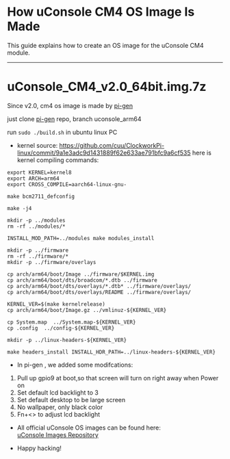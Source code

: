 # How uConsole CM4 OS Image Is Made

This guide explains how to create an OS image for the uConsole CM4 module.

---

# uConsole_CM4_v2.0_64bit.img.7z
Since v2.0, cm4 os image is made by [pi-gen](https://github.com/cuu/pi-gen/tree/uconsole_arm64)

just clone [pi-gen](https://github.com/cuu/pi-gen/tree/uconsole_arm64) repo, branch uconsole_arm64  

run `sudo ./build.sh` in ubuntu linux PC  


- kernel source: https://github.com/cuu/ClockworkPi-linux/commit/9a1e3adc9d1431889f62e633ae791bfc9a6cf535
here is kernel compiling commands:
```
export KERNEL=kernel8
export ARCH=arm64
export CROSS_COMPILE=aarch64-linux-gnu-

make bcm2711_defconfig

make -j4

mkdir -p ../modules
rm -rf ../modules/*

INSTALL_MOD_PATH=../modules make modules_install

mkdir -p ../firmware
rm -rf ../firmware/*
mkdir -p ../firmware/overlays

cp arch/arm64/boot/Image ../firmware/$KERNEL.img
cp arch/arm64/boot/dts/broadcom/*.dtb ../firmware
cp arch/arm64/boot/dts/overlays/*.dtb* ../firmware/overlays/
cp arch/arm64/boot/dts/overlays/README ../firmware/overlays/

KERNEL_VER=$(make kernelrelease)
cp arch/arm64/boot/Image.gz ../vmlinuz-${KERNEL_VER}

cp System.map  ../System.map-${KERNEL_VER}
cp .config  ../config-${KERNEL_VER}

mkdir -p ../linux-headers-${KERNEL_VER}

make headers_install INSTALL_HDR_PATH=../linux-headers-${KERNEL_VER}
```

- In pi-gen , we added some modifcations:
1. Pull up gpio9 at boot,so that screen will turn on right away when Power on
2. Set default lcd backlight to 3 
3. Set default desktop to be large screen
4. No wallpaper, only black color
5. Fn+<> to adjust lcd backlight



- All official uConsole OS images can be found here:  
  [uConsole Images Repository](https://github.com/clockworkpi/uConsole/tree/master/images)


- Happy hacking!
